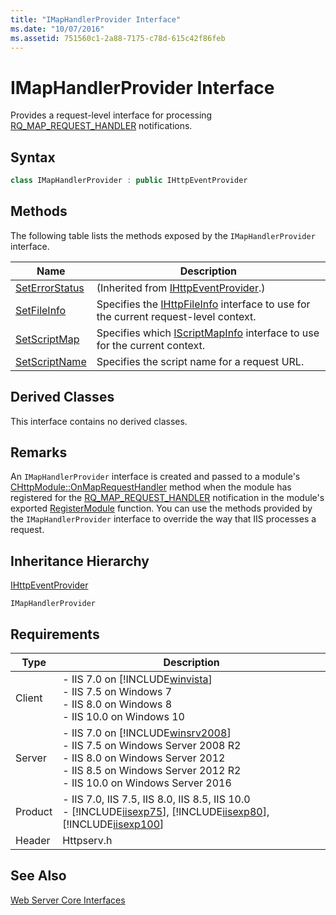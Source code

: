 ```yaml
---
title: "IMapHandlerProvider Interface"
ms.date: "10/07/2016"
ms.assetid: 751560c1-2a88-7175-c78d-615c42f86feb
---
```

# IMapHandlerProvider Interface
Provides a request-level interface for processing [RQ_MAP_REQUEST_HANDLER](../../web-development-reference\native-code-api-reference/request-processing-constants.md) notifications.  
  
## Syntax  
  
```cpp  
class IMapHandlerProvider : public IHttpEventProvider  
```  
  
## Methods  
 The following table lists the methods exposed by the `IMapHandlerProvider` interface.  
  
|Name|Description|  
|----------|-----------------|  
|[SetErrorStatus](../../web-development-reference\native-code-api-reference/ihttpeventprovider-seterrorstatus-method.md)|(Inherited from [IHttpEventProvider](../../web-development-reference\native-code-api-reference/ihttpeventprovider-interface.md).)|  
|[SetFileInfo](../../web-development-reference\native-code-api-reference/imaphandlerprovider-setfileinfo-method.md)|Specifies the [IHttpFileInfo](../../web-development-reference\native-code-api-reference/ihttpfileinfo-interface.md) interface to use for the current request-level context.|  
|[SetScriptMap](../../web-development-reference\native-code-api-reference/imaphandlerprovider-setscriptmap-method.md)|Specifies which [IScriptMapInfo](../../web-development-reference\native-code-api-reference/iscriptmapinfo-interface.md) interface to use for the current context.|  
|[SetScriptName](../../web-development-reference\native-code-api-reference/imaphandlerprovider-setscriptname-method.md)|Specifies the script name for a request URL.|  
  
## Derived Classes  
 This interface contains no derived classes.  
  
## Remarks  
 An `IMapHandlerProvider` interface is created and passed to a module's [CHttpModule::OnMapRequestHandler](../../web-development-reference\native-code-api-reference/chttpmodule-onmaprequesthandler-method.md) method when the module has registered for the [RQ_MAP_REQUEST_HANDLER](../../web-development-reference\native-code-api-reference/request-processing-constants.md) notification in the module's exported [RegisterModule](../../web-development-reference\native-code-api-reference/pfn-registermodule-function.md) function. You can use the methods provided by the `IMapHandlerProvider` interface to override the way that IIS processes a request.  
  
## Inheritance Hierarchy  
 [IHttpEventProvider](../../web-development-reference\native-code-api-reference/ihttpeventprovider-interface.md)  
  
 `IMapHandlerProvider`  
  
## Requirements  
  
|Type|Description|  
|----------|-----------------|  
|Client|-   IIS 7.0 on [!INCLUDE[winvista](../../wmi-provider/includes/winvista-md.md)]<br />-   IIS 7.5 on Windows 7<br />-   IIS 8.0 on Windows 8<br />-   IIS 10.0 on Windows 10|  
|Server|-   IIS 7.0 on [!INCLUDE[winsrv2008](../../wmi-provider/includes/winsrv2008-md.md)]<br />-   IIS 7.5 on Windows Server 2008 R2<br />-   IIS 8.0 on Windows Server 2012<br />-   IIS 8.5 on Windows Server 2012 R2<br />-   IIS 10.0 on Windows Server 2016|  
|Product|-   IIS 7.0, IIS 7.5, IIS 8.0, IIS 8.5, IIS 10.0<br />-   [!INCLUDE[iisexp75](../../web-development-reference/native-code-api-reference/includes/iisexp75-md.md)], [!INCLUDE[iisexp80](../../web-development-reference/native-code-api-reference/includes/iisexp80-md.md)], [!INCLUDE[iisexp100](../../web-development-reference/native-code-api-reference/includes/iisexp100-md.md)]|  
|Header|Httpserv.h|  
  
## See Also  
 [Web Server Core Interfaces](../../web-development-reference\native-code-api-reference/web-server-core-interfaces.md)